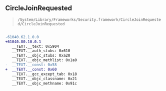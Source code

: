 ## CircleJoinRequested

> `/System/Library/Frameworks/Security.framework/CircleJoinRequested/CircleJoinRequested`

```diff

-61040.62.1.0.0
+61040.80.10.0.1
   __TEXT.__text: 0x5904
   __TEXT.__auth_stubs: 0x610
   __TEXT.__objc_stubs: 0xa20
   __TEXT.__objc_methlist: 0x1a0
-  __TEXT.__const: 0x58
+  __TEXT.__const: 0x60
   __TEXT.__gcc_except_tab: 0x18
   __TEXT.__objc_classname: 0x21
   __TEXT.__objc_methname: 0x91c

```
